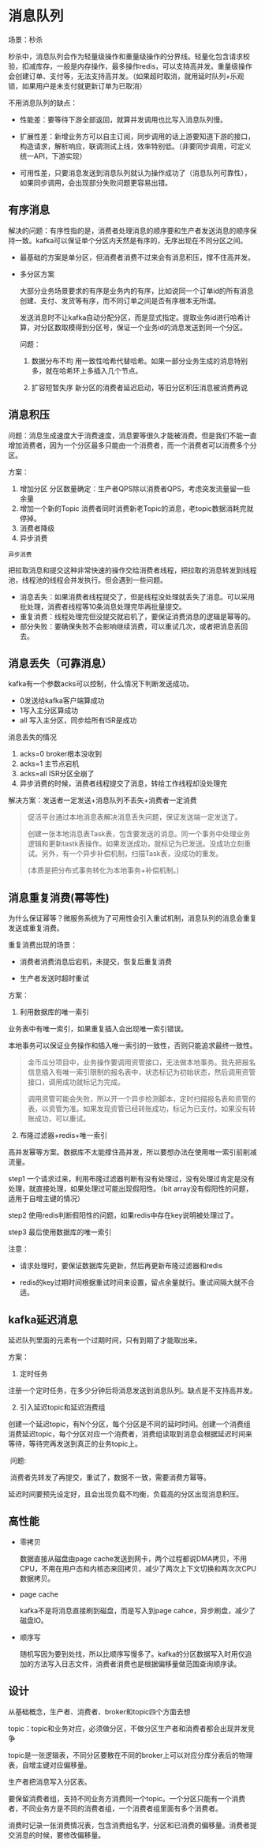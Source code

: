 # 消息队列

场景：秒杀

秒杀中，消息队列会作为轻量级操作和重量级操作的分界线。轻量化包含请求校验，扣减库存，一般是内存操作，最多操作redis，可以支持高并发。重量级操作会创建订单、支付等，无法支持高并发。（如果超时取消，就用延时队列+乐观锁，如果用户是未支付就更新订单为已取消）

不用消息队列的缺点：

- 性能差：要等待下游全部返回，就算并发调用也比写入消息队列慢。

- 扩展性差：新增业务方可以自主订阅，同步调用的话上游要知道下游的接口，构造请求，解析响应，联调测试上线，效率特别低。（非要同步调用，可定义统一API，下游实现） 

- 可用性差，只要消息发送到消息队列就认为操作成功了（消息队列可靠性），如果同步调用，会出现部分失败问题更容易出错。



## 有序消息

解决的问题：有序性指的是，消费者处理消息的顺序要和生产者发送消息的顺序保持一致。kafka可以保证单个分区内天然是有序的，无序出现在不同分区之间。

- 最基础的方案是单分区，但消费者消费不过来会有消息积压，撑不住高并发。

- 多分区方案

  大部分业务场景要求的有序是业务内的有序，比如说同一个订单id的所有消息创建、支付、发货等有序，而不同订单之间是否有序根本无所谓。

  发送消息时不让kafka自动分配分区，而是显式指定。提取业务id进行哈希计算，对分区数取模得到分区号，保证一个业务id的消息发送到同一个分区。

  问题：

    1. 数据分布不均 用一致性哈希代替哈希。如果一部分业务生成的消息特别多，就在哈希环上多插入几个节点。

    2. 扩容短暂失序 新分区的消费者延迟启动，等旧分区积压消息被消费再说

## 消息积压

问题：消息生成速度大于消费速度，消息要等很久才能被消费。但是我们不能一直增加消费者，因为一个分区最多只能由一个消费者，而一个消费者可以消费多个分区。

方案：

1. 增加分区 分区数量确定：生产者QPS除以消费者QPS，考虑突发流量留一些余量
2. 增加一个新的Topic 消费者同时消费新老Topic的消息，老topic数据消耗完就停掉。
3. 消费者降级
4. 异步消费

`异步消费`

​把拉取消息和提交这种非常快速的操作交给消费者线程，把拉取的消息转发到线程池，线程池的线程会并发执行。但会遇到一些问题。	

- 消息丢失：如果消费者线程提交了，但是线程没处理就丢失了消息。可以采用批处理，消费者线程等10条消息处理完毕再批量提交。
- 重复消费：线程处理完但没提交就宕机了，要保证消费消息的逻辑是幂等的。
- 部分失败：要确保失败不会影响继续消费，可以重试几次，或者把消息丢回去。

## 消息丢失（可靠消息）

kafka有一个参数acks可以控制，什么情况下判断发送成功。

- 0发送给kafka客户端算成功
- 1写入主分区算成功
- all 写入主分区，同步给所有ISR是成功

消息丢失的情况

1. acks=0 broker根本没收到
2. acks=1 主节点宕机
3. acks=all ISR分区全崩了
4. 异步消费的时候，消费者线程提交了消息，转给工作线程却没处理完



解决方案：发送者一定发送+消息队列不丢失+消费者一定消费

> 促活平台通过本地消息表解决消息丢失问题，保证发送端一定发送了。
>
> 创建一张本地消息表Task表，包含要发送的消息。同一个事务中处理业务逻辑和更新tastk表操作。如果发送成功，就标记为已发送。没成功立刻重试。另外，有一个异步补偿机制，扫描Task表，没成功的重发。
>
> (本质是把分布式事务转化为本地事务+补偿机制。)

## 消息重复消费(幂等性)

为什么保证幂等？微服务系统为了可用性会引入重试机制，消息队列的消息会重复发送或重复消费。

重复消费出现的场景：

- 消费者消费消息后宕机，未提交，恢复后重复消费

- 生产者发送时超时重试

方案：

1. 利用数据库的唯一索引

业务表中有唯一索引，如果重复插入会出现唯一索引错误。

本地事务可以保证业务操作和插入唯一索引的一致性，否则只能追求最终一致性。

> 金币瓜分项目中，业务操作要调用资管接口，无法做本地事务。我先把报名信息插入有唯一索引限制的报名表中，状态标记为初始状态，然后调用资管接口，调用成功就标记为完成。
>
> 调用资管可能会失败，所以开一个异步检测脚本，定时扫描报名表和资管的表，以资管为准。如果发现资管已经转账成功，标记为已支付。如果没有转账成功，可以重试。

2. 布隆过滤器+redis+唯一索引

高并发幂等方案。数据库不太能撑住高并发，所以要想办法在使用唯一索引前削减流量。

  step1 一个请求过来，利用布隆过滤器判断有没有处理过，没有处理过肯定是没有处理，就直接处理，如果处理过可能出现假阳性。（bit array没有假阳性的问题，适用于自增主键的情况）

  step2 使用redis判断假阳性的问题，如果redis中存在key说明被处理过了。

  step3 最后使用数据库的唯一索引

  注意：
  
  * 请求处理时，要保证数据库先更新，然后再更新布隆过滤器和redis

  * redis的key过期时间根据重试时间来设置，留点余量就行。重试间隔大就不合适。

## kafka延迟消息

延迟队列里面的元素有一个过期时间，只有到期了才能取出来。

方案：

1. 定时任务

  注册一个定时任务，在多少分钟后将消息发送到消息队列。缺点是不支持高并发。

2. 引入延迟topic和延迟消费组

  创建一个延迟topic，有N个分区，每个分区是不同的延时时间。创建一个消费组消费延迟topic，每个分区对应一个消费者，消费组读取到消息会根据延迟时间来等待，等待完再发送到真正的业务topic上。

​	问题:

​		消费者先转发了再提交，重试了，数据不一致，需要消费方幂等。

​		延迟时间要预先设定好，且会出现负载不均衡，负载高的分区出现消息积压。
## 高性能

* 零拷贝　

  数据直接从磁盘由page cache发送到网卡，两个过程都说DMA拷贝，不用CPU，不用在用户态和内核态来回拷贝，减少了两次上下文切换和两次次CPU数据拷贝。

* page cache

  kafka不是将消息直接刷到磁盘，而是写入到page cahce，异步刷盘，减少了磁盘IO。

* 顺序写

  随机写因为要到处找，所以比顺序写慢多了。kafka的分区数据写入时用仅追加的方法写入日志文件，消费者消费也是根据偏移量做范围查询顺序读。

## 设计

从基础概念，生产者、消费者、broker和topic四个方面去想

topic：topic和业务对应，必须做分区，不做分区生产者和消费者都会出现并发竞争

topic是一张逻辑表，不同分区要散在不同的broker上可以对应分库分表后的物理表，自增主键对应偏移量。

生产者把消息写入分区表。

要保留消费者组，支持不同业务方消费同一个topic。一个分区只能有一个消费者，不同业务方是不同的消费者组，一个消费者组里面有多个消费者。

消费时记录一张消费情况表，包含消费组名字，分区和已消费的偏移量。消费者提交消息的时候，要修改偏移量。